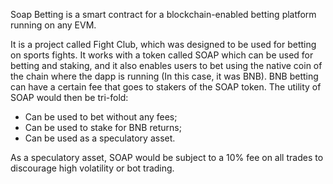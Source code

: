 Soap Betting is a smart contract for a blockchain-enabled betting platform running on any EVM.

It is a project called Fight Club, which was designed to be used for betting on sports fights. It works with a token called SOAP which can be used for betting and staking, and it also enables users to bet using the native coin of the chain where the dapp is running (In this case, it was BNB). BNB betting can have a certain fee that goes to stakers of the SOAP token. The utility of SOAP would then be tri-fold: 
- Can be used to bet without any fees;
- Can be used to stake for BNB returns;
- Can be used as a speculatory asset.

As a speculatory asset, SOAP would be subject to a 10% fee on all trades to discourage high volatility or bot trading.
